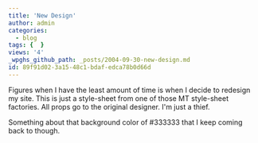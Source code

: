 ```yaml
---
title: 'New Design'
author: admin
categories:
  - blog
tags: {  }
views: '4'
_wpghs_github_path: _posts/2004-09-30-new-design.md
id: 89f91d02-3a15-48c1-bdaf-edca78b0d66d
---
```

<p>Figures when I have the least amount of time is when I decide to redesign my site.  This is just a style-sheet from one of those MT style-sheet factories.  All props go to the original designer.  I'm just a thief.</p>
<p>Something about that background color of #333333 that I keep coming back to though.</p>

